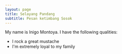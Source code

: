 ```yaml
---
layout: page
title: Selayang Pandang
subtitle: Pesan ketimbang Sosok
---
```


My name is Inigo Montoya. I have the following qualities:

- I rock a great mustache
- I'm extremely loyal to my family

